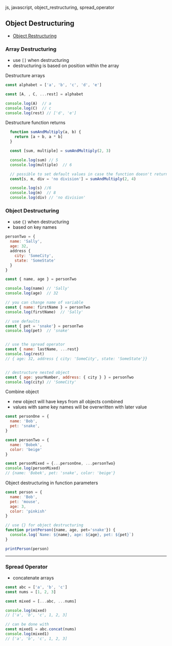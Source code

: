 js, javascript, object_restructuring, spread_operator 

## Object Destructuring
- [Object Restructuring](https://www.youtube.com/watch?v=NIq3qLaHCIs&t=0s)

### Array Destructuring
- use `[]` when destructuring
- destructuring is based on position within the array



Destructure arrays
```javascript
const alphabet = ['a', 'b', 'c', 'd', 'e']

const [A, , C, ...rest] = alphabet

console.log(A)  // a
console.log(C)  // c
console.log(rest) // ['d', 'e']
```

Destructure function returns
```javascript
  function sumAndMultiply(a, b) {
    return [a + b, a * b]
  }

  const [sum, multiple] = sumAndMultiply(2, 3)

  console.log(sum) // 5
  console.log(multiple)  // 6

  // possible to set default values in case the function doesn't return a value
  const[s, m, div = 'no division'] = sumAndMultiply(2, 4)

  console.log(s) //6
  console.log(m)  // 8
  console.log(div) // 'no division'
```

### Object Destructuring
- use `{}` when destructuring
- based on key names

```javascript
personTwo = {
  name: 'Sally',
  age: 32,
  address {
    city: 'SomeCity',
    state: 'SomeState'
  }
}

const { name, age } = personTwo

console.log(name) // 'Sally'
console.log(age)  // 32

// you can change name of variable
const { name: firstName } = personTwo
console.log(firstName)  // 'Sally'

// use defaults
const { pet = 'snake'} = personTwo
console.log(pet)  // 'snake'


// use the spread operator
const { name: lastName, ...rest}
console.log(rest)
// { age: 32, address { city: 'SomeCity', state: 'SomeState'}}


// destructure nested object
const { age: yourNumber, address: { city } } = personTwo
console.log(city) // 'SomeCity'
```

Combine object
- new object will have keys from all objects combined
- values with same key names will be overwritten with later value
``` javascript
const personOne = {
  name: 'Bob',
  pet: 'snake',
}

const personTwo = {
  name: 'Bobek',
  color: 'beige'
}

const personMixed = {...personOne, ...personTwo}
console.log(personMixed)
// {name: 'Bobek', pet: 'snake', color: 'beige'}
```

Object destructuring in function parameters
```javascript
const person = {
  name: 'Bob',
  pet: 'mouse',
  age: 3,
  color: 'pinkish'
}

// use {} for object destructuring
function printPerson({name, age, pet='snake'}) {
  console.log(`Name: ${name}, age: ${age}, pet: ${pet}`)
}

printPerson(person)
```
<hr/>

### Spread Operator
- concatenate arrays
```javascript
const abc = ['a', 'b', 'c']
const nums = [1, 2, 3]

const mixed = [...abc, ...nums]

console.log(mixed)
// ['a', 'b', 'c', 1, 2, 3]

// can be done with
const mixed1 = abc.concat(nums)
console.log(mixed1)
// ['a', 'b', 'c', 1, 2, 3]
```
